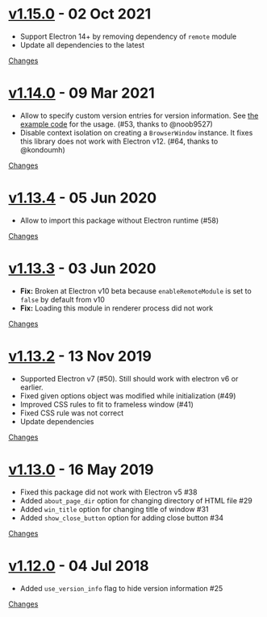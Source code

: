 <a name="v1.15.0"></a>
# [v1.15.0](https://github.com/rhysd/electron-about-window/releases/tag/v1.15.0) - 02 Oct 2021

- Support Electron 14+ by removing dependency of `remote` module
- Update all dependencies to the latest

[Changes][v1.15.0]


<a name="v1.14.0"></a>
# [v1.14.0](https://github.com/rhysd/electron-about-window/releases/tag/v1.14.0) - 09 Mar 2021

- Allow to specify custom version entries for version information. See [the example code](https://github.com/rhysd/electron-about-window/blob/a0a81c918fb02f8cf9772df7df5ee55ee5de6ae9/example/main.js#L38-L46) for the usage. (#53, thanks to @noob9527)
- Disable context isolation on creating a `BrowserWindow` instance. It fixes this library does not work with Electron v12. (#64, thanks to @kondoumh)

[Changes][v1.14.0]


<a name="v1.13.4"></a>
# [v1.13.4](https://github.com/rhysd/electron-about-window/releases/tag/v1.13.4) - 05 Jun 2020

- Allow to import this package without Electron runtime (#58)

[Changes][v1.13.4]


<a name="v1.13.3"></a>
# [v1.13.3](https://github.com/rhysd/electron-about-window/releases/tag/v1.13.3) - 03 Jun 2020

- **Fix:** Broken at Electron v10 beta because `enableRemoteModule` is set to `false` by default from v10
- **Fix:** Loading this module in renderer process did not work

[Changes][v1.13.3]


<a name="v1.13.2"></a>
# [v1.13.2](https://github.com/rhysd/electron-about-window/releases/tag/v1.13.2) - 13 Nov 2019

- Supported Electron v7 (#50). Still should work with electron v6 or earlier.
- Fixed given options object was modified while initialization (#49)
- Improved CSS rules to fit to frameless window (#41)
- Fixed CSS rule was not correct
- Update dependencies

[Changes][v1.13.2]


<a name="v1.13.0"></a>
# [v1.13.0](https://github.com/rhysd/electron-about-window/releases/tag/v1.13.0) - 16 May 2019

- Fixed this package did not work with Electron v5 #38
- Added `about_page_dir` option for changing directory of HTML file #29 
- Added `win_title` option for changing title of window #31 
- Added `show_close_button` option for adding close button #34 

[Changes][v1.13.0]


<a name="v1.12.0"></a>
# [v1.12.0](https://github.com/rhysd/electron-about-window/releases/tag/v1.12.0) - 04 Jul 2018

- Added `use_version_info` flag to hide version information #25 

[Changes][v1.12.0]


[v1.15.0]: https://github.com/rhysd/electron-about-window/compare/v1.14.0...v1.15.0
[v1.14.0]: https://github.com/rhysd/electron-about-window/compare/v1.13.4...v1.14.0
[v1.13.4]: https://github.com/rhysd/electron-about-window/compare/v1.13.3...v1.13.4
[v1.13.3]: https://github.com/rhysd/electron-about-window/compare/v1.13.2...v1.13.3
[v1.13.2]: https://github.com/rhysd/electron-about-window/compare/v1.13.0...v1.13.2
[v1.13.0]: https://github.com/rhysd/electron-about-window/compare/v1.12.0...v1.13.0
[v1.12.0]: https://github.com/rhysd/electron-about-window/tree/v1.12.0

 <!-- Generated by https://github.com/rhysd/changelog-from-release -->
